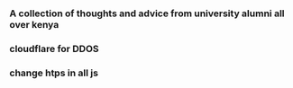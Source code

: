 ### A collection of thoughts and advice from university alumni all over kenya

### cloudflare for DDOS

### change htps in all js

